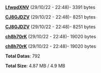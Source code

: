 [**LfwpdXNV**](/data/LfwpdXNV.txt) (29/10/22 - 22:48)- 3391 bytes

[**CJ8GJDZV**](/data/CJ8GJDZV.txt) (29/10/22 - 22:48)- 8251 bytes

[**CJ8GJDZV**](/data/CJ8GJDZV.txt) (29/10/22 - 22:48)- 8251 bytes

[**ch8h70rK**](/data/ch8h70rK.txt) (29/10/22 - 22:48)- 19020 bytes

[**ch8h70rK**](/data/ch8h70rK.txt) (29/10/22 - 22:48)- 19020 bytes

**Total Datas**: 792

**Total Size**: 4.87 MB / 4.9 MB